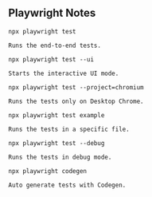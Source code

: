 ## Playwright Notes

```script
npx playwright test
```

    Runs the end-to-end tests.

```script
npx playwright test --ui
```

    Starts the interactive UI mode.

```script
npx playwright test --project=chromium
```

    Runs the tests only on Desktop Chrome.

```scriptPLAYWRIGHT
npx playwright test example
```

    Runs the tests in a specific file.

```script
npx playwright test --debug
```

    Runs the tests in debug mode.

```script
npx playwright codegen
```

    Auto generate tests with Codegen.
